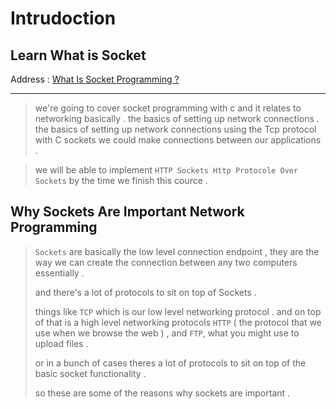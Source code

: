 # Intrudoction

## Learn What is Socket

Address : [What Is Socket Programming ?](https://fullkade.com/1395/04/socket-programming-%DA%86%DB%8C%D8%B3%D8%AA%D8%9F/)

-------

> we're going to cover socket programming with c and it relates to networking basically . the basics of setting up network connections . the basics of setting up network connections using the Tcp protocol with C sockets we could make connections between our applications .

> we will be able to implement `HTTP Sockets Http Protocole Over Sockets` by the time we finish this cource .

## Why Sockets Are Important Network Programming

> `Sockets` are basically the low level connection endpoint , they are the way we can create the connection between any two computers essentially .
>
> and there's a lot of protocols to sit on top of Sockets .
>
> things like `TCP` which is our low level networking protocol . and on top of that is a high level networking protocols `HTTP` ( the protocol that we use when we browse the web ) , and `FTP`, what you might use to upload files .
>
> or in a bunch of cases theres a lot of protocols to sit on top of the basic socket functionality .
>
> so these are some of the reasons why sockets are important .